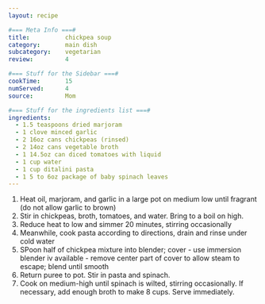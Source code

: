 ```yaml
---
layout: recipe

#=== Meta Info ===#
title: 			chickpea soup
category:		main dish					
subcategory:	vegetarian
review:			4

#=== Stuff for the Sidebar ===#
cookTime:		15
numServed:		4
source:			Mom

#=== Stuff for the ingredients list ===#
ingredients:
  - 1.5 teaspoons dried marjoram
  - 1 clove minced garlic
  - 2 16oz cans chickpeas (rinsed)
  - 2 14oz cans vegetable broth
  - 1 14.5oz can diced tomatoes with liquid
  - 1 cup water
  - 1 cup ditalini pasta
  - 1 5 to 6oz package of baby spinach leaves
---
```


1. Heat oil, marjoram, and garlic in a large pot on medium low until fragrant (do not allow garlic to brown)
2. Stir in chickpeas, broth, tomatoes, and water. Bring to a boil on high.
3. Reduce heat to low and simmer 20 minutes, stirring occasionally
4. Meanwhile, cook pasta according to directions, drain and rinse under cold water
5. SPoon half of chickpea mixture into blender; cover - use immersion blender iv available - remove center part of cover to allow steam to escape; blend until smooth
6. Return puree to pot. Stir in pasta and spinach.
7. Cook on medium-high until spinach is wilted, stirring occasionally. If necessary, add enough broth to make 8 cups. Serve immediately.
